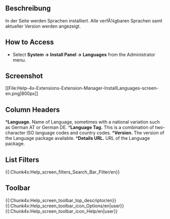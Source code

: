 <!-- Display title: Extensions: Languages -->

## Beschreibung

In der Seite werden Sprachen installiert. Alle verfÃ¼gbaren Sprachen
samt aktueller Version werden angezeigt.

## How to Access

- Select **System **→** Install Panel **→** Languages** from the
  Administrator menu.

## Screenshot

\[\[File:Help-4x-Extensions-Extension-Manager-InstallLanguages-screen-en.png\|800px\]\]

## Column Headers

\***Language.** Name of Language, sometimes with a national variation
such as German AT or German DE. \***Language Tag.** This is a
combination of two-character ISO language codes and country codes.
\***Version.** The version of the Language package available.
\***Details URL.** URL of the Language package.

## List Filters

{{:Chunk4x:Help_screen_filters_Search_Bar_Filter/en}}

## Toolbar

{{:Chunk4x:Help_screen_toolbar_top_descriptor/en}}
{{:Chunk4x:Help_screen_toolbar_icon_Options/en\|user}}
{{:Chunk4x:Help_screen_toolbar_icon_Help/en\|user}}
